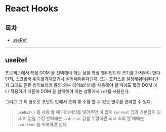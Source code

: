 # React Hooks

## 목차

- [useRef](#useRef)

---

## useRef

프로젝트에서 특정 DOM 을 선택해야 하는 상황
특정 엘리먼트의 크기를 가져와야 한다던지, 스크롤바 위치를가져오거나 설정해야된다던지, 또는 포커스를 설정해줘야된다던지
그래프 관련 라이브러리 등의 외부 라이브러리를 사용해야 할 때에도 특정 DOM 에다 적용하기 때문에 DOM 을 선택해야 하는 상황에서 `ref`를 사용한다.

그리고 그 외 용도로 포넌트 안에서 조회 및 수정 할 수 있는 변수를 관리할 수 있다.

> `useRef()` 를 사용 할 때
> 파라미터를 넣어주면 이 값이 `current` 값의 기본값이 되고
> 이 값을 수정 할때에는 `.current` 값을 수정하면 되고
> 조회 할 때에는 `.current` 를 조회하면 된다
